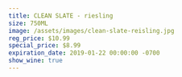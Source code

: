 ```yaml
---
title: CLEAN SLATE - riesling
size: 750ML
image: /assets/images/clean-slate-reisling.jpg
reg_price: $10.99
special_price: $8.99
expiration_date: 2019-01-22 00:00:00 -0700
show_wine: true
---
```


